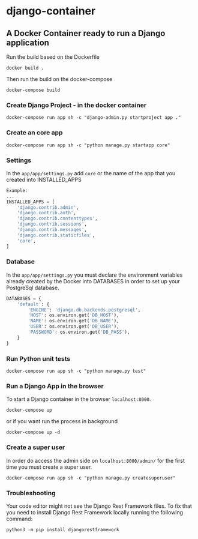 # django-container

## A Docker Container ready to run a Django application

Run the build based on the Dockerfile

```
docker build .
```

Then run the build on the docker-compose

```
docker-compose build
```

### Create Django Project - in the docker container

```
docker-compose run app sh -c "django-admin.py startproject app ."
```

### Create an core app

```
docker-compose run app sh -c "python manage.py startapp core"
```

### Settings

In the `app/app/settings.py` add `core` or the name of the app that you created into INSTALLED_APPS

```python
Example:
...
INSTALLED_APPS = [
    'django.contrib.admin',
    'django.contrib.auth',
    'django.contrib.contenttypes',
    'django.contrib.sessions',
    'django.contrib.messages',
    'django.contrib.staticfiles',
    'core',
]
```

### Database

In the `app/app/settings.py` you must declare the environment variables already created by the Docker into DATABASES in order to set up your PostgreSql database.

```python
DATABASES = {
    'default': {
        'ENGINE': 'django.db.backends.postgresql',
        'HOST': os.environ.get('DB_HOST'),
        'NAME': os.environ.get('DB_NAME'),
        'USER': os.environ.get('DB_USER'),
        'PASSWORD': os.environ.get('DB_PASS'),
    }
}
```

### Run Python unit tests

```
docker-compose run app sh -c "python manage.py test"
```

### Run a Django App in the browser

To start a Django container in the browser `localhost:8000`.

```
docker-compose up
```

or if you want run the process in background

```
docker-compose up -d
```

### Create a super user

In order do access the admin side on `localhost:8000/admin/` for the first time you must create a super user.

```
docker-compose run app sh -c "python manage.py createsuperuser"
```

### Troubleshooting

Your code editor might not see the Django Rest Framework files. To fix that you need to install Django Rest Framework locally running the following command:

```
python3 -m pip install djangorestframework
```
